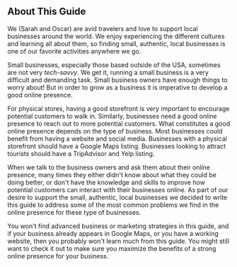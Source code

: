 ## About This Guide <a name="about-this-guide"></a>

We (Sarah and Oscar) are avid travelers and love to support local businesses around the world. We
enjoy experiencing the different cultures and learning all about them, so finding small, authentic,
local businesses is one of our favorite activities anywhere we go.

Small businesses, especially those based outside of the USA, sometimes are not very *tech-savvy*. We
get it, running a small business is a very difficult and demanding task. Small business owners have
enough things to worry about! But in order to grow as a business it is imperative to develop a good
online presence.

For physical stores, having a good storefront is very important to encourage potential customers to
walk in. Similarly, businesses need a good online presence to reach out to more potential customers.
What constitutes a good online presence depends on the type of business. Most businesses could
benefit from having a website and social media. Businesses with a physical storefront should have a
Google Maps listing. Businesses looking to attract tourists should have a TripAdvisor and Yelp
listing.

When we talk to the business owners and ask them about their online presence, many times they either
didn't know about what they could be doing better, or don't have the knowledge and skills to improve
how potential customers can interact with their businesses online. As part of our desire to support
the small, authentic, local businesses we decided to write this guide to address some of the most
common problems we find in the online presence for these type of businesses.

You won't find advanced business or marketing strategies in this guide, and if your business already
appears in Google Maps, or you have a working website, then you probably won't learn much from this
guide. You might still want to check it out to make sure you maximize the benefits of a strong
online presence for your business.
